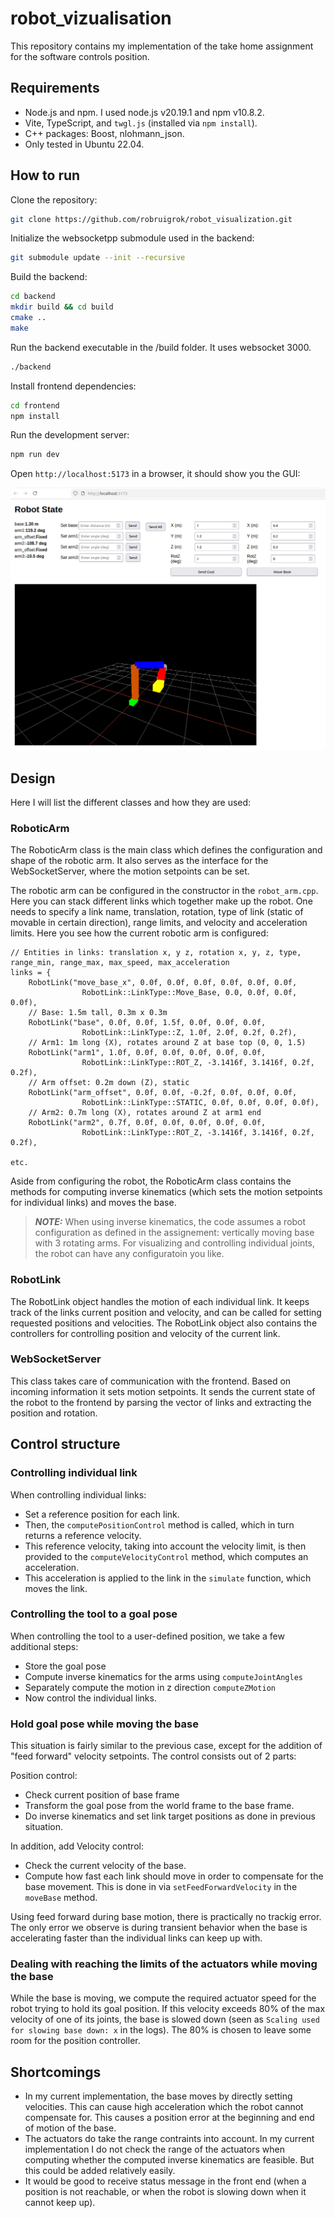 # robot_vizualisation

This repository contains my implementation of the take home assignment for the software controls position.

## Requirements
- Node.js and npm. I used node.js v20.19.1 and npm v10.8.2.
- Vite, TypeScript, and `twgl.js` (installed via `npm install`).
- C++ packages: Boost, nlohmann_json.
- Only tested in Ubuntu 22.04.


## How to run
Clone the repository:
```bash
git clone https://github.com/robruigrok/robot_visualization.git
```
Initialize the websocketpp submodule used in the backend:
```bash
git submodule update --init --recursive 
```

Build the backend:
```bash
cd backend
mkdir build && cd build
cmake ..
make
```
Run the backend executable in the /build folder. It uses websocket 3000.
```bash
./backend
```
Install frontend dependencies:
```bash
cd frontend
npm install
```
Run the development server:
```bash
npm run dev
```
Open `http://localhost:5173` in a browser, it should show you the GUI:

![Alt text](GUI_example.png)


## Design

Here I will list the different classes and how they are used:

### RoboticArm
The RoboticArm class is the main class which defines the configuration and shape of the robotic arm. It also serves as the interface for the WebSocketServer, where the motion setpoints can be set.

The robotic arm can be configured in the constructor in the ```robot_arm.cpp```. Here you can stack different links which together make up the robot. One needs to specify a link name, translation, rotation, type of link (static of movable in certain direction), range limits, and velocity and acceleration limits. Here you see how the current robotic arm is configured:

```
// Entities in links: translation x, y z, rotation x, y, z, type, range_min, range_max, max_speed, max_acceleration    
links = {
    RobotLink("move_base_x", 0.0f, 0.0f, 0.0f, 0.0f, 0.0f, 0.0f,
                RobotLink::LinkType::Move_Base, 0.0, 0.0f, 0.0f, 0.0f),     
    // Base: 1.5m tall, 0.3m x 0.3m
    RobotLink("base", 0.0f, 0.0f, 1.5f, 0.0f, 0.0f, 0.0f,
                RobotLink::LinkType::Z, 1.0f, 2.0f, 0.2f, 0.2f),
    // Arm1: 1m long (X), rotates around Z at base top (0, 0, 1.5)
    RobotLink("arm1", 1.0f, 0.0f, 0.0f, 0.0f, 0.0f, 0.0f,
                RobotLink::LinkType::ROT_Z, -3.1416f, 3.1416f, 0.2f, 0.2f),
    // Arm offset: 0.2m down (Z), static
    RobotLink("arm_offset", 0.0f, 0.0f, -0.2f, 0.0f, 0.0f, 0.0f,
                RobotLink::LinkType::STATIC, 0.0f, 0.0f, 0.0f, 0.0f),
    // Arm2: 0.7m long (X), rotates around Z at arm1 end
    RobotLink("arm2", 0.7f, 0.0f, 0.0f, 0.0f, 0.0f, 0.0f,
                RobotLink::LinkType::ROT_Z, -3.1416f, 3.1416f, 0.2f, 0.2f),

etc.
```
Aside from configuring the robot, the RoboticArm class contains the methods for computing inverse kinematics (which sets the motion setpoints for individual links) and moves the base.

> **_NOTE:_**  When using inverse kinematics, the code assumes a robot configuration as defined in the assignement: vertically moving base with 3 rotating arms. For visualizing and controlling individual joints, the robot can have any configuratoin you like.

### RobotLink
The RobotLink object handles the motion of each individual link. It keeps track of the links current position and velocity, and can be called for setting requested positions and velocities. The RobotLink object also contains the controllers for controlling position and velocity of the current link.

### WebSocketServer
This class takes care of communication with the frontend. Based on incoming information it sets motion setpoints. It sends the current state of the robot to the frontend by parsing the vector of links and extracting the position and rotation.


## Control structure

### Controlling individual link
When controlling individual links:
- Set a reference position for each link.
- Then, the ```computePositionControl``` method is called, which in turn returns a reference velocity. 
- This reference velocity, taking into account the velocity limit, is then provided to the ```computeVelocityControl``` method, which computes an acceleration. 
- This acceleration is applied to the link in the ```simulate``` function, which moves the link.

### Controlling the tool to a goal pose
When controlling the tool to a user-defined position, we take a few additional steps:

- Store the goal pose 
- Compute inverse kinematics for the arms using ```computeJointAngles```
- Separately compute the motion in z direction ```computeZMotion```
- Now control the individual links.

### Hold goal pose while moving the base
This situation is fairly similar to the previous case, except for the addition of "feed forward" velocity setpoints. The control consists out of 2 parts:

Position control:
- Check current position of base frame
- Transform the goal pose from the world frame to the base frame.
- Do inverse kinematics and set link target positions as done in previous situation.

In addition, add Velocity control:

- Check the current velocity of the base.
- Compute how fast each link should move in order to compensate for the base movement. This is done in via ```setFeedForwardVelocity``` in the ```moveBase``` method.

Using feed forward during base motion, there is practically no trackig error. The only error we observe is during transient behavior when the base is accelerating faster than the individual links can keep up with.

### Dealing with reaching the limits of the actuators while moving the base
While the base is moving, we compute the required actuator speed for the robot trying to hold its goal position. If this velocity exceeds 80% of the max velocity of one of its joints, the base is slowed down (seen as ```Scaling used for slowing base down: x``` in the logs). The 80% is chosen to leave some room for the position controller.

## Shortcomings

- In my current implementation, the base moves by directly setting velocities. This can cause high acceleration which the robot cannot compensate for. This causes a position error at the beginning and end of motion of the base.
- The actuators do take the range contraints into account. In my current implementation I do not check the range of the actuators when computing whether the computed inverse kinematics are feasible. But this could be added relatively easily.
- It would be good to receive status message in the front end (when a position is not reachable, or when the robot is slowing down when it cannot keep up).